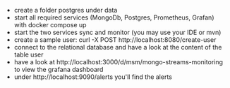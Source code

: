 * create a folder postgres under data
* start all required services (MongoDb, Postgres, Prometheus, Grafan) with docker compose up
* start the two services sync and monitor (you may use your IDE or mvn)
* create a sample user:  curl -X POST http://localhost:8080/create-user
* connect to the relational database and have a look at the content of the table user
* have a look at http://localhost:3000/d/msm/mongo-streams-monitoring to view the grafana dashboard
* under http://localhost:9090/alerts you'll find the alerts